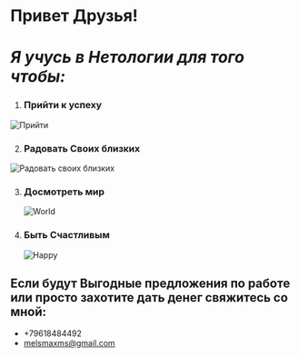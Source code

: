# Привет Друзья!

_Я учусь в Нетологии для того чтобы:_
=
1. ### Прийти к успеху
![Прийти][def2]

2. ### Радовать Своих близких
  
![Радовать своих близких][def]

[def]: https://sun9-23.userapi.com/impg/bfAAzxhhutyrax8aApWQhLadHZe7960DCGQI2Q/bOd0Nnt7cX0.jpg?size=810x1080&quality=95&sign=07e7aaed6d521d76050c4f0c7f73e0a4&type=album
[def2]: https://a.d-cd.net/49acb5as-960.jpg

3. ### Досмотреть мир
   ![World][def4]

4. ### Быть Счастливым
   ![Happy][def3]

[def3]: https://sun9-47.userapi.com/impg/lmLeyHlpoPqWzWEJPeAke5PRm7XDFRbTNIah-Q/NUGZcqf0rUM.jpg?size=810x1080&quality=95&sign=fe6cb1390eb1ebf07265a7514a58d044&type=album
[def4]: https://sun9-7.userapi.com/impg/zC0eFUUk_KI3Y0bFazY64OA114xFlwpdHOz-9A/9SWs0X6SuE8.jpg?size=1280x718&quality=95&sign=109abb6cebb9a8ee6c1eac0ee8a8de61&type=album

## Если будут Выгодные предложения по работе или просто захотите дать денег свяжитесь со мной:

+ +79618484492
+ melsmaxms@gmail.com

